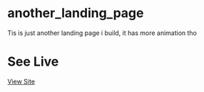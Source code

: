 # another_landing_page
Tis is just another landing page i build, it has more animation tho

# See Live
[View Site](https://lucky-sable-c6e6c9.netlify.app)
